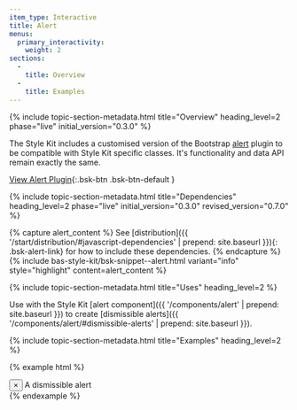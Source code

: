 ```yaml
---
item_type: Interactive
title: Alert
menus:
  primary_interactivity:
    weight: 2
sections:
  -
    title: Overview
  -
    title: Examples
---
```


{% include topic-section-metadata.html
  title="Overview"
  heading_level=2
  phase="live"
  initial_version="0.3.0"
%}

The Style Kit includes a customised version of the Bootstrap
[alert](https://getbootstrap.com/docs/5.2/components/alerts/) plugin to be compatible with Style Kit specific classes.
It's functionality and data API remain exactly the same.

[View Alert Plugin](https://getbootstrap.com/docs/5.2/components/alerts/){:.bsk-btn .bsk-btn-default }

{% include topic-section-metadata.html
  title="Dependencies"
  heading_level=2
  phase="live"
  initial_version="0.3.0"
  revised_version="0.7.0"
%}

{% capture alert_content %}
See [distribution]({{ '/start/distribution/#javascript-dependencies' | prepend: site.baseurl }}){: .bsk-alert-link} for
how to include these dependencies.
{% endcapture %}
{% include bas-style-kit/bsk-snippet--alert.html
  variant="info"
  style="highlight"
  content=alert_content
%}

{% include topic-section-metadata.html
  title="Uses"
  heading_level=2
%}

Use with the Style Kit [alert component]({{ '/components/alert' | prepend: site.baseurl }}) to create
[dismissible alerts]({{ '/components/alert/#dismissible-alerts' | prepend: site.baseurl }}).

{% include topic-section-metadata.html
  title="Examples"
  heading_level=2
%}

{% example html %}
<div id="alert-id" class="bsk-alert bsk-alert-solid bsk-alert-success bsk-alert-dismissible" role="alert">
  <button type="button" class="bsk-close" data-bs-dismiss="alert" data-bs-target="#alert-id" aria-label="Close">&times;</button>
  A dismissible alert
</div>
{% endexample %}
